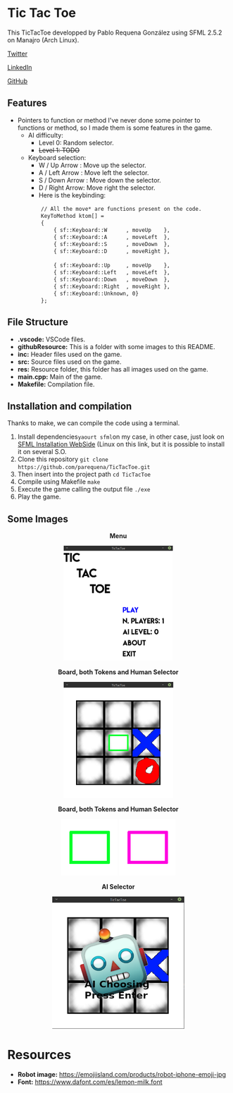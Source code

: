 # Tic Tac Toe

This TicTacToe developped by Pablo Requena González using SFML 2.5.2 on Manajro (Arch Linux).

[Twitter](https://twitter.com/conPdePABLO)

[LinkedIn](https://www.linkedin.com/in/pablo-requena-gonz%C3%A1lez-387366146/)

[GitHub](https://github.com/parequena)

## Features

- Pointers to function or method
I've never done some pointer to functions or method, so I made them is some features in the game.
    - AI difficulty:
        - Level 0: Random selector.
        - ~~Level 1: TODO~~
    - Keyboard selection:
        - W / Up Arrow   : Move up the selector.
        - A / Left Arrow : Move left the selector.
        - S / Down Arrow : Move down the selector.
        - D / Right Arrow: Move right the selector.
        - Here is the keybinding:
        ```
            // All the move* are functions present on the code.
            KeyToMethod ktom[] =
            {
                { sf::Keyboard::W      , moveUp    },
                { sf::Keyboard::A      , moveLeft  },
                { sf::Keyboard::S      , moveDown  },
                { sf::Keyboard::D      , moveRight },
                
                { sf::Keyboard::Up     , moveUp    },
                { sf::Keyboard::Left   , moveLeft  },
                { sf::Keyboard::Down   , moveDown  },
                { sf::Keyboard::Right  , moveRight },
                { sf::Keyboard::Unknown, 0}
            };
        ```

## File Structure

- **.vscode:** VSCode files.
- **githubResource:** This is a folder with some images to this README.
- **inc:** Header files used on the game.
- **src:** Source files used on the game.
- **res:** Resource folder, this folder has all images used on the game.
- **main.cpp:**  Main of the game.
- **Makefile:**  Compilation file.
 
## Installation and compilation
Thanks to make, we can compile the code using a terminal.
 1. Install dependencies`yaourt sfml`on my case, in other case, just look on [SFML Installation WebSide](https://www.sfml-dev.org/tutorials/2.5/start-linux.php) (Linux on this link, but it is possible to install it on several S.O.
 2. Clone this repository `git clone https://github.com/parequena/TicTacToe.git`
 3. Then insert into the project path `cd TicTacToe`
 4. Compile using Makefile `make`
 5. Execute the game calling the output file `./exe`
 6. Play the game.

## Some Images
<p align="center"><strong>Menu</strong></p>
<p align="center"><img width="248" height="261" src="https://github.com/parequena/TicTacToe/blob/master/githubResource/menu.png"></p>

<p align="center"><strong>Board, both Tokens and Human Selector</strong></p>
<p align="center"><img width="249" height="263" src="https://github.com/parequena/TicTacToe/blob/master/githubResource/both_tokens.png"></p>

<p align="center"><strong>Board, both Tokens and Human Selector</strong></p>
<p align="center">
<img width="128" height="128" src="https://github.com/parequena/TicTacToe/blob/master/res/selector1.png">
<img width="128" height="128" src="https://github.com/parequena/TicTacToe/blob/master/res/selector2.png">
</p>

<p align="center"><strong>AI Selector</strong></p>
<p align="center"><img width="300" height="300" src="https://github.com/parequena/TicTacToe/blob/master/githubResource/ai_choose.png"></p>


# Resources
- **Robot image:** https://emojiisland.com/products/robot-iphone-emoji-jpg
- **Font:** https://www.dafont.com/es/lemon-milk.font